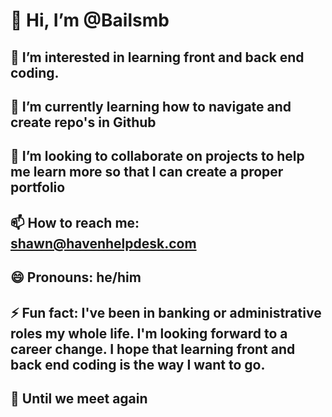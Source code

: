 # 👋 Hi, I’m @Bailsmb
## 👀 I’m interested in learning front and back end coding.
## 🌱 I’m currently learning how to navigate and create repo's in Github
## 💞️ I’m looking to collaborate on projects to help me learn more so that I can create a proper portfolio
## 📫 How to reach me:  shawn@havenhelpdesk.com
## 😄 Pronouns: he/him
## ⚡ Fun fact: I've been in banking or administrative roles my whole life. I'm looking forward to a career change.  I hope that learning front and back end coding is the way I want to go.
## 👋 Until we meet again



































<!---
Bailsmb/Bailsmb is a ✨ special ✨ repository because its `README.md` (this file) appears on your GitHub profile.
You can click the Preview link to take a look at your changes.
--->
